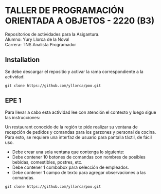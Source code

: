 # TALLER DE PROGRAMACIÓN ORIENTADA A OBJETOS - 2220 (B3)

Repositorios de actividades para la Asigantura.  
Alumno: Yury Llorca de la Noval  
Carrera: TNS Analista Programador  

## Installation

Se debe descargar el repositio y activar la rama correspondiente a la actividad. 

```
git clone https://github.com/yllorca/poo.git
```

## EPE 1
Para llevar a cabo esta actividad lee con atención el contexto y luego sigue las instrucciones:   

 Un restaurant conocido de la región te pide realizar su ventana de recepción de pedidos y comandas para los garzones y personal de cocina. Para esto, se requiere una interfaz de usuario para pantalla táctil, de fácil uso.   

 
* Debe crear una sola ventana que contenga lo siguiente:
* Debe contener 10 botones de comandas con nombres de posibles bebidas, comestibles, postres, etc.
* Debe contener 1 combobox para selección de empleados.
* Debe contener 1 campo de texto para agregar observaciones a las comandas.

```
git clone https://github.com/yllorca/poo.git
```